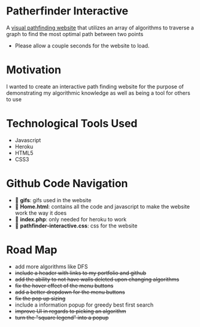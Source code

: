 # Patherfinder Interactive

A [visual pathfinding website](https://pathfinder-interactive.herokuapp.com/) that utilizes an array of algorithms to traverse a graph to find the most optimal path between two points
- Please allow a couple seconds for the website to load.

# Motivation

I wanted to create an interactive path finding website for the purpose of demonstrating my algorithmic knowledge as well as being a tool for others to use

# Technological Tools Used

- Javascript
- Heroku
- HTML5
- CSS3

# Github Code Navigation

- :file_folder: **gifs**: gifs used in the website
- :page_facing_up: **Home.html**: contains all the code and javascript to make the website work the way it does
- :page_facing_up: **index.php**: only needed for heroku to work
- :page_facing_up: **pathfinder-interactive.css**: css for the website

# Road Map

- add more algorithms like DFS
- ~~include a header with links to my portfolio and github~~
- ~~add the ability to not have walls deleted upon changing algorithms~~
- ~~fix the hover effect of the menu buttons~~
- ~~add a better dropdown for the menu buttons~~
- ~~fix the pop up sizing~~
- include a information popup for greedy best first search
- ~~improve UI in regards to picking an algorithm~~
- ~~turn the "square legend" into a popup~~